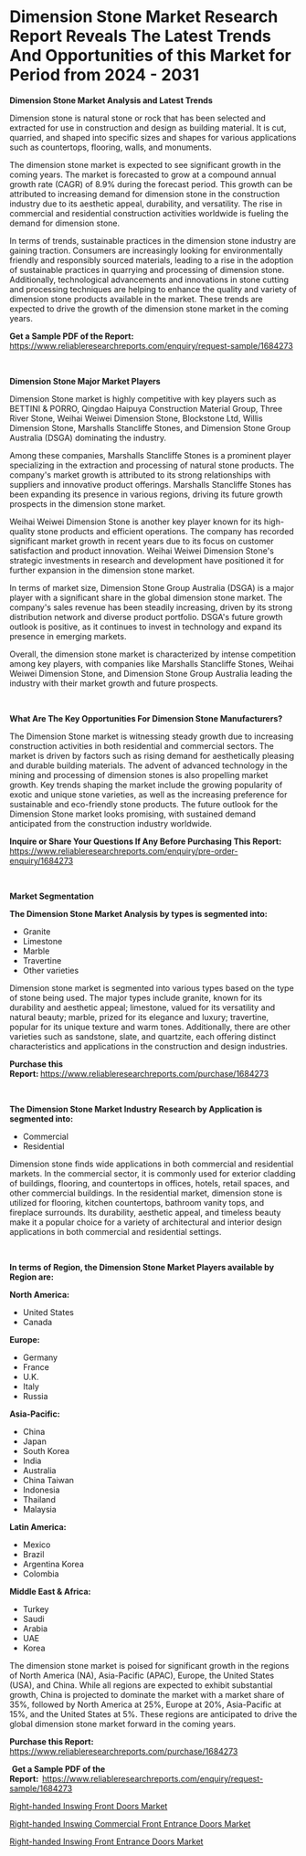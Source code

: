 <p><h1>Dimension Stone Market Research Report Reveals The Latest Trends And Opportunities of this Market for Period from 2024 - 2031</h1></p><p><strong>Dimension Stone Market Analysis and Latest Trends</strong></p>
<p><p>Dimension stone is natural stone or rock that has been selected and extracted for use in construction and design as building material. It is cut, quarried, and shaped into specific sizes and shapes for various applications such as countertops, flooring, walls, and monuments.</p><p>The dimension stone market is expected to see significant growth in the coming years. The market is forecasted to grow at a compound annual growth rate (CAGR) of 8.9% during the forecast period. This growth can be attributed to increasing demand for dimension stone in the construction industry due to its aesthetic appeal, durability, and versatility. The rise in commercial and residential construction activities worldwide is fueling the demand for dimension stone.</p><p>In terms of trends, sustainable practices in the dimension stone industry are gaining traction. Consumers are increasingly looking for environmentally friendly and responsibly sourced materials, leading to a rise in the adoption of sustainable practices in quarrying and processing of dimension stone. Additionally, technological advancements and innovations in stone cutting and processing techniques are helping to enhance the quality and variety of dimension stone products available in the market. These trends are expected to drive the growth of the dimension stone market in the coming years.</p></p>
<p><strong>Get a Sample PDF of the Report:&nbsp;</strong> <a href="https://www.reliableresearchreports.com/enquiry/request-sample/1684273">https://www.reliableresearchreports.com/enquiry/request-sample/1684273</a></p>
<p>&nbsp;</p>
<p><strong>Dimension Stone Major Market Players</strong></p>
<p><p>Dimension Stone market is highly competitive with key players such as BETTINI & PORRO, Qingdao Haipuya Construction Material Group, Three River Stone, Weihai Weiwei Dimension Stone, Blockstone Ltd, Willis Dimension Stone, Marshalls Stancliffe Stones, and Dimension Stone Group Australia (DSGA) dominating the industry. </p><p>Among these companies, Marshalls Stancliffe Stones is a prominent player specializing in the extraction and processing of natural stone products. The company's market growth is attributed to its strong relationships with suppliers and innovative product offerings. Marshalls Stancliffe Stones has been expanding its presence in various regions, driving its future growth prospects in the dimension stone market.</p><p>Weihai Weiwei Dimension Stone is another key player known for its high-quality stone products and efficient operations. The company has recorded significant market growth in recent years due to its focus on customer satisfaction and product innovation. Weihai Weiwei Dimension Stone's strategic investments in research and development have positioned it for further expansion in the dimension stone market.</p><p>In terms of market size, Dimension Stone Group Australia (DSGA) is a major player with a significant share in the global dimension stone market. The company's sales revenue has been steadily increasing, driven by its strong distribution network and diverse product portfolio. DSGA's future growth outlook is positive, as it continues to invest in technology and expand its presence in emerging markets.</p><p>Overall, the dimension stone market is characterized by intense competition among key players, with companies like Marshalls Stancliffe Stones, Weihai Weiwei Dimension Stone, and Dimension Stone Group Australia leading the industry with their market growth and future prospects.</p></p>
<p>&nbsp;</p>
<p><strong>What Are The Key Opportunities For Dimension Stone Manufacturers?</strong></p>
<p><p>The Dimension Stone market is witnessing steady growth due to increasing construction activities in both residential and commercial sectors. The market is driven by factors such as rising demand for aesthetically pleasing and durable building materials. The advent of advanced technology in the mining and processing of dimension stones is also propelling market growth. Key trends shaping the market include the growing popularity of exotic and unique stone varieties, as well as the increasing preference for sustainable and eco-friendly stone products. The future outlook for the Dimension Stone market looks promising, with sustained demand anticipated from the construction industry worldwide.</p></p>
<p><strong>Inquire or Share Your Questions If Any Before Purchasing This Report:</strong> <a href="https://www.reliableresearchreports.com/enquiry/pre-order-enquiry/1684273">https://www.reliableresearchreports.com/enquiry/pre-order-enquiry/1684273</a></p>
<p>&nbsp;</p>
<p><strong>Market Segmentation</strong></p>
<p><strong>The Dimension Stone Market Analysis by types is segmented into:</strong></p>
<p><ul><li>Granite</li><li>Limestone</li><li>Marble</li><li>Travertine</li><li>Other varieties</li></ul></p>
<p><p>Dimension stone market is segmented into various types based on the type of stone being used. The major types include granite, known for its durability and aesthetic appeal; limestone, valued for its versatility and natural beauty; marble, prized for its elegance and luxury; travertine, popular for its unique texture and warm tones. Additionally, there are other varieties such as sandstone, slate, and quartzite, each offering distinct characteristics and applications in the construction and design industries.</p></p>
<p><strong>Purchase this Report:&nbsp;</strong><a href="https://www.reliableresearchreports.com/purchase/1684273">https://www.reliableresearchreports.com/purchase/1684273</a></p>
<p>&nbsp;</p>
<p><strong>The Dimension Stone Market Industry Research by Application is segmented into:</strong></p>
<p><ul><li>Commercial</li><li>Residential</li></ul></p>
<p><p>Dimension stone finds wide applications in both commercial and residential markets. In the commercial sector, it is commonly used for exterior cladding of buildings, flooring, and countertops in offices, hotels, retail spaces, and other commercial buildings. In the residential market, dimension stone is utilized for flooring, kitchen countertops, bathroom vanity tops, and fireplace surrounds. Its durability, aesthetic appeal, and timeless beauty make it a popular choice for a variety of architectural and interior design applications in both commercial and residential settings.</p></p>
<p>&nbsp;</p>
<p><strong>In terms of Region, the Dimension Stone Market Players available by Region are:</strong></p>
<p>
    <p> <strong> North America: </strong>
        <ul>
            <li>United States</li>
            <li>Canada</li>
        </ul>
        </p> 
    <p> <strong> Europe: </strong>
        <ul>
            <li>Germany</li>
            <li>France</li>
            <li>U.K.</li>
            <li>Italy</li>
            <li>Russia</li>
        </ul>
        </p> 
    <p> <strong> Asia-Pacific: </strong>
        <ul>
            <li>China</li>
            <li>Japan</li>
            <li>South Korea</li>
            <li>India</li>
            <li>Australia</li>
            <li>China Taiwan</li>
            <li>Indonesia</li>
            <li>Thailand</li>
            <li>Malaysia</li>
        </ul>
        </p> 
    <p> <strong> Latin America: </strong>
        <ul>
            <li>Mexico</li>
            <li>Brazil</li>
            <li>Argentina Korea</li>
            <li>Colombia</li>
        </ul>
        </p> 
    <p> <strong> Middle East & Africa: </strong>
        <ul>
            <li>Turkey</li>
            <li>Saudi</li>
            <li>Arabia</li>
            <li>UAE</li>
            <li>Korea</li>
        </ul>
    </p>
    </p>
<p><p>The dimension stone market is poised for significant growth in the regions of North America (NA), Asia-Pacific (APAC), Europe, the United States (USA), and China. While all regions are expected to exhibit substantial growth, China is projected to dominate the market with a market share of 35%, followed by North America at 25%, Europe at 20%, Asia-Pacific at 15%, and the United States at 5%. These regions are anticipated to drive the global dimension stone market forward in the coming years.</p></p>
<p><strong>Purchase this Report: </strong><a href="https://www.reliableresearchreports.com/purchase/1684273">https://www.reliableresearchreports.com/purchase/1684273</a></p>
<p>&nbsp;<strong>Get a Sample PDF of the Report:&nbsp;&nbsp;</strong><a href="https://www.reliableresearchreports.com/enquiry/request-sample/1684273">https://www.reliableresearchreports.com/enquiry/request-sample/1684273</a></p>
<p><strong></strong></p>
<p><p><a href="https://view.publitas.com/reportprime-1/right-handed-inswing-front-doors-market-size-2023-2030-global-industrial-analysis-key-geographical-regions-market-share-top-key-players-product-types-and-forecast-research-report/">Right-handed Inswing Front Doors Market</a></p><p><a href="https://view.publitas.com/reportprime-1/insights-into-right-handed-inswing-commercial-front-entrance-doors-market-size-analysing-market-share-trends-and-growth-from-2023-to-2030/">Right-handed Inswing Commercial Front Entrance Doors Market</a></p><p><a href="https://view.publitas.com/reportprime-1/right-handed-inswing-front-entrance-doors-market-research-report-provides-critical-insights-that-can-help-shape-business-development-and-investment-strategies/">Right-handed Inswing Front Entrance Doors Market</a></p></p>